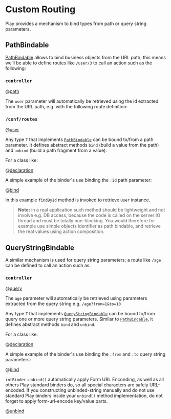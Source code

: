 <!--- Copyright (C) Lightbend Inc. <https://www.lightbend.com> -->
# Custom Routing

Play provides a mechanism to bind types from path or query string parameters. 

## PathBindable

[PathBindable](api/java/play/mvc/PathBindable.html) allows to bind business objects from the URL path; this means we’ll be able to define routes like `/user/3` to call an action such as the following:

### `controller`

@[path](code/javaguide/binder/controllers/BinderApplication.java)

The `user` parameter will automatically be retrieved using the id extracted from the URL path, e.g. with the following route definition:

### `/conf/routes`

@[user](code/javaguide.binder.routes)

Any type `T` that implements [`PathBindable`](api/java/play/mvc/PathBindable.html) can be bound to/from a path parameter.
It defines abstract methods `bind` (build a value from the path) and `unbind` (build a path fragment from a value).

For a class like:

@[declaration](code/javaguide/binder/models/User.java)

A simple example of the binder's use binding the `:id` path parameter:

@[bind](code/javaguide/binder/models/User.java)

In this example `findById` method is invoked to retrieve `User` instance.

> **Note:** in a real application such method should be lightweight and not involve e.g. DB access, because the code is called on the server IO thread and must be totally non-blocking. You would therefore for example use simple objects identifier as path bindable, and retrieve the real values using action composition.

## QueryStringBindable

A similar mechanism is used for query string parameters; a route like `/age` can be defined to call an action such as:

### `controller`

@[query](code/javaguide/binder/controllers/BinderApplication.java)

The `age` parameter will automatically be retrieved using parameters extracted from the query string e.g. `/age?from=1&to=10`

Any type `T` that implements [`QueryStringBindable`](api/java/play/mvc/QueryStringBindable.html) can be bound to/from query one or more query string parameters. Similar to [`PathBindable`](api/java/play/mvc/PathBindable.html), it defines abstract methods `bind` and `unbind`.

For a class like:

@[declaration](code/javaguide/binder/models/AgeRange.java)

A simple example of the binder's use binding the `:from` and `:to` query string parameters:

@[bind](code/javaguide/binder/models/AgeRange.java)

`intBinder.unbind()` automatically apply Form URL Enconding, as well as all others Play standard binders do, so all special characters are safely URL-encoded. If you constructing unbinded-string manually and do not use standard Play binders inside your `unbind()` method implementation, do not forget to apply form-url-encode key/value parts.

@[unbind](code/javaguide/binder/models/CartItem.java)

